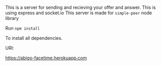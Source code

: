 This is a server for sending and recieving your offer and answer. This is using express and socket.io
This server is made for `simple-peer` node library

Run 
```npm install```

To install all dependencies.

URl:

https://abigo-facetime.herokuapp.com



